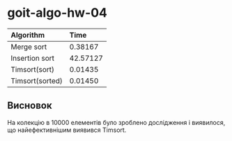 # goit-algo-hw-04

| Algorithm       | Time     |
| :-------------- | :------- |
| Merge sort      | 0.38167  |
| Insertion sort  | 42.57127 |
| Timsort(sort)   | 0.01435  |
| Timsort(sorted) | 0.01450  |

## Висновок

На колекцію в 10000 елементів було зроблено дослідження і виявилося, що найефективнішим виявився Timsort.

